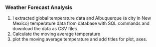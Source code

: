 ### Weather Forecast Analysis

1. I extracted global temperature data and Albuquerque (a city in New Mexico) temperature data from database with SQL commands and download the data as CSV files
2. Calculate the moving average temperature
3. plot the moving average temperature and add titles for plot, axes.
